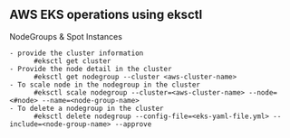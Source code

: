 AWS EKS operations using eksctl
---------------

NodeGroups & Spot Instances

    - provide the cluster information
          #eksctl get cluster	
    - Provide the node detail in the cluster
          #eksctl get nodegroup --cluster <aws-cluster-name>
    - To scale node in the nodegroup in the cluster
          #eksctl scale nodegroup --cluster=<aws-cluster-name> --node=<#node> --name=<node-group-name>
    - To delete a nodegroup in the cluster
          #eksctl delete nodegroup --config-file=<eks-yaml-file.yml> --include=<node-group-name> --approve
  
